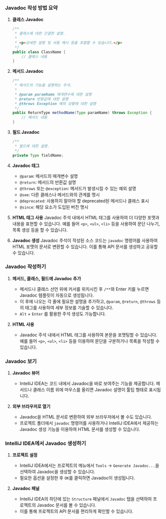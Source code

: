### Javadoc 작성 방법 요약

1. **클래스 Javadoc**
   ```java
   /**
    * 클래스에 대한 간결한 설명.
    * 
    * <p>상세한 설명 및 사용 예시 등을 포함할 수 있습니다.</p>
    */
   public class ClassName {
       // 클래스 내용
   }
   ```

2. **메서드 Javadoc**
   ```java
   /**
    * 메서드의 기능을 설명하는 주석.
    *
    * @param paramName 매개변수에 대한 설명
    * @return 반환값에 대한 설명
    * @throws Exception 예외 상황에 대한 설명
    */
   public ReturnType methodName(Type paramName) throws Exception {
       // 메서드 내용
   }
   ```

3. **필드 Javadoc**
   ```java
   /**
    * 필드에 대한 설명.
    */
   private Type fieldName;
   ```

4. **Javadoc 태그**
   - `@param`: 메서드의 매개변수 설명
   - `@return`: 메서드의 반환값 설명
   - `@throws` 또는 `@exception`: 메서드가 발생시킬 수 있는 예외 설명
   - `@see`: 다른 클래스나 메서드와의 관계를 명시
   - `@deprecated`: 사용하지 말아야 할 deprecated된 메서드나 클래스 표시
   - `@since`: 해당 요소가 도입된 버전 명시

5. **HTML 태그 사용**
   Javadoc 주석 내에서 HTML 태그를 사용하여 더 다양한 포맷과 내용을 표현할 수 있습니다. 예를 들어 `<p>`, `<ul>`, `<li>` 등을 사용하여 문단 나누기, 목록 생성 등을 할 수 있습니다.

6. **Javadoc 생성**
   Javadoc 주석이 작성된 소스 코드는 `javadoc` 명령어를 사용하여 HTML 포맷의 문서로 변환할 수 있습니다. 이를 통해 API 문서를 생성하고 공유할 수 있습니다.

### Javadoc 작성하기

1. **메서드, 클래스, 필드에 Javadoc 추가**
   - 메서드나 클래스 선언 위에 커서를 위치시킨 후 `/**`와 Enter 키를 누르면 Javadoc 템플릿이 자동으로 생성됩니다.
   - 이 후에 나오는 각 줄에 필요한 설명을 추가하고, `@param`, `@return`, `@throws` 등의 태그를 사용하여 세부 정보를 기술할 수 있습니다.
   - `Alt` + `Enter` 를 활용한 주석 생성도 가능합니다. 

2. **HTML 사용**
   - Javadoc 주석 내에서 HTML 태그를 사용하여 본문을 포맷팅할 수 있습니다. 예를 들어 `<p>`, `<ul>`, `<li>` 등을 이용하여 문단을 구분하거나 목록을 작성할 수 있습니다.

### Javadoc 보기

1. **Javadoc 뷰어**
   - IntelliJ IDEA는 코드 내에서 Javadoc을 바로 보여주는 기능을 제공합니다. 메서드나 클래스 이름 위에 마우스를 올리면 Javadoc 설명이 툴팁 형태로 표시됩니다.

2. **외부 브라우저로 열기**
   - Javadoc을 HTML 문서로 변환하여 외부 브라우저에서 볼 수도 있습니다.
   - 프로젝트 폴더에서 `javadoc` 명령어를 사용하거나 IntelliJ IDEA에서 제공하는 Javadoc 생성 기능을 이용하여 HTML 문서를 생성할 수 있습니다.

### IntelliJ IDEA에서 Javadoc 생성하기

1. **프로젝트 설정**
   - IntelliJ IDEA에서는 프로젝트의 메뉴에서 `Tools` -> `Generate Javadoc...`을 선택하여 Javadoc을 생성할 수 있습니다.
   - 필요한 옵션을 설정한 후 `OK`를 클릭하면 Javadoc이 생성됩니다.

2. **Javadoc 패널**
   - IntelliJ IDEA의 하단에 있는 `Structure` 패널에서 `Javadoc` 탭을 선택하여 프로젝트의 Javadoc 문서를 볼 수 있습니다.
   - 이를 통해 프로젝트의 API 문서를 편리하게 확인할 수 있습니다.

